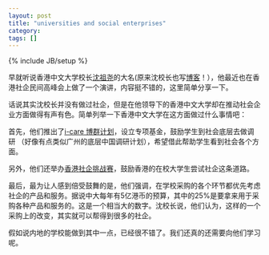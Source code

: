 ```yaml
---
layout: post
title: "universities and social enterprises"
category: 
tags: []
---
```

{% include JB/setup %}

早就听说香港中文大学校长[沈祖尧](http://www.cuhk.edu.hk/governance/officers/joseph-sung/english/biography.html)的大名(原来沈校长也写[博客](http://www.vco.cuhk.edu.hk/js_blog/)！），他最近也在香港社企民间高峰会上做了一个演讲，内容挺不错的，这里简单分享一下。

话说其实沈校长并没有做过社企，但是在他领导下的香港中文大学却在推动社会企业方面做得有声有色。简单列举一下香港中文大学在这方面做过什么事情吧：

首先，他们推出了[i-care 博群计划](www.cuhk.edu.hk/icare/)，设立专项基金，鼓励学生到社会底层去做调研
（好像有点类似广州的底层中国调研计划），希望借此帮助学生看到社会各个方面。

另外，他们还举办[香港社企挑战赛](http://hksec.hk/)，鼓励香港的在校大学生尝试社企这条道路。

最后，最为让人感到倍受鼓舞的是，他们强调，在学校采购的各个环节都优先考虑社企的产品和服务。据说中大每年有5亿港币的预算，其中的25%是要拿来用于采购各种产品和服务的。这是一个相当大的数字。沈校长说，他们认为，这样的一个采购上的改变，其实就可以帮得到很多的社企。

假如说内地的学校能做到其中一点，已经很不错了。我们还真的还需要向他们学习呢。
